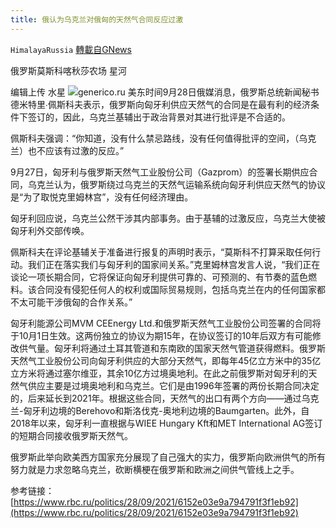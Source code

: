 ```yaml
---
title: 俄认为乌克兰对俄匈的天然气合同反应过激
---
```

`HimalayaRussia` [轉載自GNews](https://gnews.org/zh-hans/1560802/)

俄罗斯莫斯科喀秋莎农场 星河

编辑上传 水星
![](https://assets.gnews.org/wp-content/uploads/2021/09/H-1.jpg)generico.ru
美东时间9月28日俄媒消息，俄罗斯总统新闻秘书德米特里∙佩斯科夫表示，俄罗斯向匈牙利供应天然气的合同是在最有利的经济条件下签订的，因此，乌克兰基辅出于政治背景对其进行批评是不合适的。

佩斯科夫强调：“你知道，没有什么禁忌路线，没有任何值得批评的空间，（乌克兰）也不应该有过激的反应。”

9月27日，匈牙利与俄罗斯天然气工业股份公司（Gazprom）的签署长期供应合同，乌克兰认为，俄罗斯绕过乌克兰的天然气运输系统向匈牙利供应天然气的协议是“为了取悦克里姆林宫”，没有任何经济理由。

匈牙利回应说，乌克兰公然干涉其内部事务。由于基辅的过激反应，乌克兰大使被匈牙利外交部传唤。

佩斯科夫在评论基辅关于准备进行报复的声明时表示，“莫斯科不打算采取任何行动。我们正在落实我们与匈牙利的国家间关系。”克里姆林宫发言人说，“我们正在谈论一项长期合同，它将保证向匈牙利提供可靠的、可预测的、有节奏的蓝色燃料。该合同没有侵犯任何人的权利或国际贸易规则，包括乌克兰在内的任何国家都不太可能干涉俄匈的合作关系。”

匈牙利能源公司MVM CEEnergy Ltd.和俄罗斯天然气工业股份公司签署的合同将于10月1日生效。这两份独立的协议为期15年，在协议签订的10年后双方有可能修改供气量。匈牙利将通过土耳其管道和东南欧的国家天然气管道获得燃料。俄罗斯天然气工业股份公司向匈牙利供应的大部分天然气，即每年45亿立方米中的35亿立方米将通过塞尔维亚，其余10亿方过境奥地利。在此之前俄罗斯对匈牙利的天然气供应主要是过境奥地利和乌克兰。它们是由1996年签署的两份长期合同决定的，后来延长到2021年。根据这些合同，天然气的出口有两个方向——通过乌克兰-匈牙利边境的Berehovo和斯洛伐克-奥地利边境的Baumgarten。此外，自2018年以来，匈牙利一直根据与WIEE Hungary Kft和MET International AG签订的短期合同接收俄罗斯天然气。

俄罗斯此举向欧美西方国家充分展现了自己强大的实力，俄罗斯向欧洲供气的所有努力就是力求忽略乌克兰，砍断横梗在俄罗斯和欧洲之间供气管线上之手。

参考链接：[https://www.rbc.ru/politics/28/09/2021/6152e03e9a794791f3f1eb92](https://www.rbc.ru/politics/28/09/2021/6152e03e9a794791f3f1eb92)

